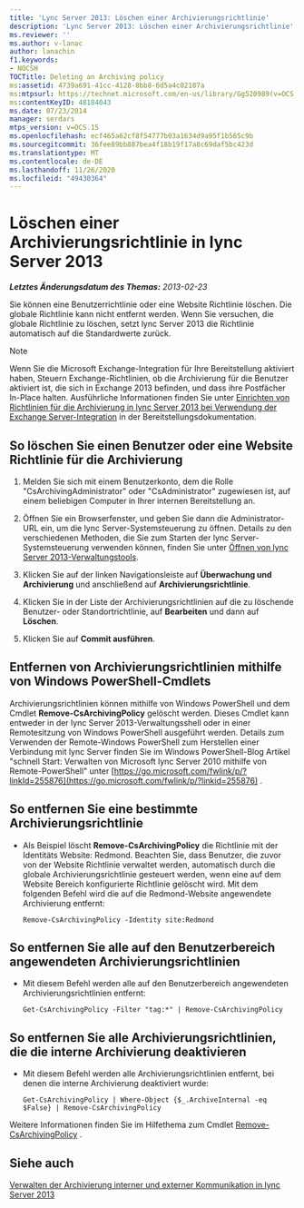 ```yaml
---
title: 'Lync Server 2013: Löschen einer Archivierungsrichtlinie'
description: 'Lync Server 2013: Löschen einer Archivierungsrichtlinie'
ms.reviewer: ''
ms.author: v-lanac
author: lanachin
f1.keywords:
- NOCSH
TOCTitle: Deleting an Archiving policy
ms:assetid: 4739a691-41cc-4128-8bb8-6d5a4c02107a
ms:mtpsurl: https://technet.microsoft.com/en-us/library/Gg520989(v=OCS.15)
ms:contentKeyID: 48184043
ms.date: 07/23/2014
manager: serdars
mtps_version: v=OCS.15
ms.openlocfilehash: ecf465a62cf8f54777b03a1634d9a95f1b565c9b
ms.sourcegitcommit: 36fee89bb887bea4f18b19f17a8c69daf5bc423d
ms.translationtype: MT
ms.contentlocale: de-DE
ms.lasthandoff: 11/26/2020
ms.locfileid: "49430364"
---
```

# <a name="deleting-an-archiving-policy-in-lync-server-2013"></a>Löschen einer Archivierungsrichtlinie in lync Server 2013

<div data-xmlns="http://www.w3.org/1999/xhtml">

<div class="topic" data-xmlns="http://www.w3.org/1999/xhtml" data-msxsl="urn:schemas-microsoft-com:xslt" data-cs="https://msdn.microsoft.com/">

<div data-asp="https://msdn2.microsoft.com/asp">



</div>

<div id="mainSection">

<div id="mainBody">

<span> </span>

_**Letztes Änderungsdatum des Themas:** 2013-02-23_

Sie können eine Benutzerrichtlinie oder eine Website Richtlinie löschen. Die globale Richtlinie kann nicht entfernt werden. Wenn Sie versuchen, die globale Richtlinie zu löschen, setzt lync Server 2013 die Richtlinie automatisch auf die Standardwerte zurück.

<div>


> [!NOTE]  
> Wenn Sie die Microsoft Exchange-Integration für Ihre Bereitstellung aktiviert haben, Steuern Exchange-Richtlinien, ob die Archivierung für die Benutzer aktiviert ist, die sich in Exchange 2013 befinden, und dass ihre Postfächer In-Place halten. Ausführliche Informationen finden Sie unter <A href="lync-server-2013-setting-up-policies-for-archiving-when-using-exchange-server-integration.md">Einrichten von Richtlinien für die Archivierung in lync Server 2013 bei Verwendung der Exchange Server-Integration</A> in der Bereitstellungsdokumentation.



</div>

<div>

## <a name="to-delete-a-user-or-site-policy-for-archiving"></a>So löschen Sie einen Benutzer oder eine Website Richtlinie für die Archivierung

1.  Melden Sie sich mit einem Benutzerkonto, dem die Rolle "CsArchivingAdministrator" oder "CsAdministrator" zugewiesen ist, auf einem beliebigen Computer in Ihrer internen Bereitstellung an.

2.  Öffnen Sie ein Browserfenster, und geben Sie dann die Administrator-URL ein, um die lync Server-Systemsteuerung zu öffnen. Details zu den verschiedenen Methoden, die Sie zum Starten der lync Server-Systemsteuerung verwenden können, finden Sie unter [Öffnen von lync Server 2013-Verwaltungstools](lync-server-2013-open-lync-server-administrative-tools.md).

3.  Klicken Sie auf der linken Navigationsleiste auf **Überwachung und Archivierung** und anschließend auf **Archivierungsrichtlinie**.

4.  Klicken Sie in der Liste der Archivierungsrichtlinien auf die zu löschende Benutzer- oder Standortrichtlinie, auf **Bearbeiten** und dann auf **Löschen**.

5.  Klicken Sie auf **Commit ausführen**.

</div>

<div>

## <a name="removing-archiving-policies-by-using-windows-powershell-cmdlets"></a>Entfernen von Archivierungsrichtlinien mithilfe von Windows PowerShell-Cmdlets

Archivierungsrichtlinien können mithilfe von Windows PowerShell und dem Cmdlet **Remove-CsArchivingPolicy** gelöscht werden. Dieses Cmdlet kann entweder in der lync Server 2013-Verwaltungsshell oder in einer Remotesitzung von Windows PowerShell ausgeführt werden. Details zum Verwenden der Remote-Windows PowerShell zum Herstellen einer Verbindung mit lync Server finden Sie im Windows PowerShell-Blog Artikel "schnell Start: Verwalten von Microsoft lync Server 2010 mithilfe von Remote-PowerShell" unter [https://go.microsoft.com/fwlink/p/?linkId=255876](https://go.microsoft.com/fwlink/p/?linkid=255876) .

<div>

## <a name="to-remove-a-specified-archiving-policy"></a>So entfernen Sie eine bestimmte Archivierungsrichtlinie

  - Als Beispiel löscht **Remove-CsArchivingPolicy** die Richtlinie mit der Identitäts Website: Redmond. Beachten Sie, dass Benutzer, die zuvor von der Website Richtlinie verwaltet werden, automatisch durch die globale Archivierungsrichtlinie gesteuert werden, wenn eine auf dem Website Bereich konfigurierte Richtlinie gelöscht wird. Mit dem folgenden Befehl wird die auf die Redmond-Website angewendete Archivierung entfernt:
    
        Remove-CsArchivingPolicy -Identity site:Redmond

</div>

<div>

## <a name="to-remove-all-the-archiving-policies-applied-to-the-per-user-scope"></a>So entfernen Sie alle auf den Benutzerbereich angewendeten Archivierungsrichtlinien

  - Mit diesem Befehl werden alle auf den Benutzerbereich angewendeten Archivierungsrichtlinien entfernt:
    
        Get-CsArchivingPolicy -Filter "tag:*" | Remove-CsArchivingPolicy

</div>

<div>

## <a name="to-remove-all-the-archiving-policies-that-disable-internal-archiving"></a>So entfernen Sie alle Archivierungsrichtlinien, die die interne Archivierung deaktivieren

  - Mit diesem Befehl werden alle Archivierungsrichtlinien entfernt, bei denen die interne Archivierung deaktiviert wurde:
    
        Get-CsArchivingPolicy | Where-Object {$_.ArchiveInternal -eq $False} | Remove-CsArchivingPolicy

</div>

Weitere Informationen finden Sie im Hilfethema zum Cmdlet [Remove-CsArchivingPolicy](https://docs.microsoft.com/powershell/module/skype/Remove-CsArchivingPolicy) .

</div>

<div>

## <a name="see-also"></a>Siehe auch


[Verwalten der Archivierung interner und externer Kommunikation in lync Server 2013](lync-server-2013-managing-the-archiving-of-internal-and-external-communications.md)  
  

</div>

</div>

<span> </span>

</div>

</div>

</div>

